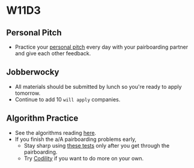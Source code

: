 # W11D3

## Personal Pitch
* Practice your [personal pitch][personal-pitch] every day with your pairboarding partner and give each other feedback.

## Jobberwocky
* All materials should be submitted by lunch so you're ready to apply tomorrow.
* Continue to add 10 `will apply` companies.

## Algorithm Practice
* See the algorithms reading [here][algorithms-curriculum].
* If you finish the a/A pairboarding problems early,
    * Stay sharp using [these tests][algo-specs] only after you get
      through the pairboarding.
    * Try [Codility][codility] if you want to do more on your own.


[algo-specs]: https://github.com/jaysonvirissimo/practice-thy-algorithms
[algorithms-curriculum]: https://github.com/appacademy/algorithms-curriculum
[codility]: https://codility.com/demo/train/
[personal-pitch]: ../self-presentation/personal-pitch.md
